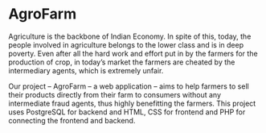 # AgroFarm
Agriculture is the backbone of Indian Economy. In spite of this, today, the people involved in agriculture belongs to the lower class and is in deep poverty. Even after all the hard work and effort put in by the farmers for the production of crop, in today’s market the farmers are cheated by the intermediary agents, which is extremely unfair.

Our project – AgroFarm – a web application – aims to help farmers to sell their products directly from their farm to consumers without any intermediate fraud agents, thus highly benefitting the farmers. This project uses PostgreSQL for backend and HTML, CSS for frontend and PHP for connecting the frontend and backend.
